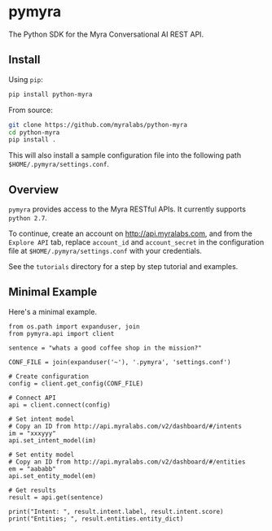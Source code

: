 # pymyra

The Python SDK for the Myra Conversational AI REST API.

## Install

Using `pip`:
```bash
pip install python-myra
```

From source:
```bash
git clone https://github.com/myralabs/python-myra
cd python-myra
pip install .
```

This will also install a sample configuration file into the following path `$HOME/.pymyra/settings.conf`.

## Overview

`pymyra` provides access to the Myra RESTful APIs. It currently supports `python 2.7`.

To continue, create an account on http://api.myralabs.com, and from the `Explore API` tab, replace `account_id` and `account_secret` in the configuration file at `$HOME/.pymyra/settings.conf` with your credentials.

See the `tutorials` directory for a step by step tutorial and examples.

## Minimal Example

Here's a minimal example.

```
from os.path import expanduser, join
from pymyra.api import client

sentence = "whats a good coffee shop in the mission?"

CONF_FILE = join(expanduser('~'), '.pymyra', 'settings.conf')

# Create configuration
config = client.get_config(CONF_FILE)

# Connect API
api = client.connect(config)

# Set intent model
# Copy an ID from http://api.myralabs.com/v2/dashboard/#/intents
im = "xxxyyy"
api.set_intent_model(im)

# Set entity model
# Copy an ID from http://api.myralabs.com/v2/dashboard/#/entities
em = "aababb"
api.set_entity_model(em)

# Get results
result = api.get(sentence)

print("Intent: ", result.intent.label, result.intent.score)
print("Entities; ", result.entities.entity_dict)

```
